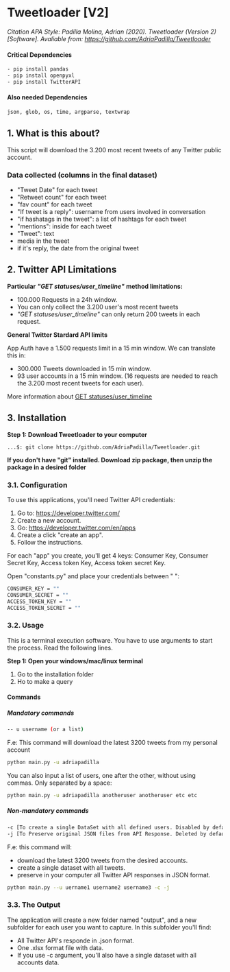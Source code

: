 # Tweetloader [V2]

*Citation APA Style: Padilla Molina, Adrian (2020). Tweetloader (Version 2) [Software]. Avaliable from: https://github.com/AdriaPadilla/Tweetloader*

#### Critical Dependencies
```bash
- pip install pandas
- pip install openpyxl
- pip install TwitterAPI
```
#### Also needed Dependencies
```bash
json, glob, os, time, argparse, textwrap
```

## 1. What is this about?

This script will download the 3.200 most recent tweets of any Twitter public account.

### Data collected (columns in the final dataset) ###
- "Tweet Date" for each tweet
- "Retweet count" for each tweet
- "fav count" for each tweet
- "If tweet is a reply": username from users involved in conversation
- "if hashatags in the tweet": a list of hashtags for each tweet
- "mentions": inside for each tweet
- "Tweet": text
- media in the tweet
- if it's reply, the date from the original tweet

## 2. Twitter API Limitations 

**Particular** ***"GET statuses/user_timeline"*** **method limitations:**

+ 100.000 Requests in a 24h window.
+ You can only collect the 3.200 user's most recent tweets
+ *"GET statuses/user_timeline"* can only return 200 tweets in each request.

**General Twitter Stardard API limits**

App Auth have a 1.500 requests limit in a 15 min window.
We can translate this in:
* 300.000 Tweets downloaded in 15 min window.
* 93 user accounts in a 15 min window. (16 requests are needed to reach the 3.200 most recent tweets for each user).

More information about [GET statuses/user_timeline](https://developer.twitter.com/en/docs/tweets/timelines/api-reference/get-statuses-user_timeline "Twitter Developer Documentation")

## 3. Installation

**Step 1: Download Tweetloader to your computer**

```Terminal
...$: git clone https://github.com/AdriaPadilla/Tweetloader.git
````

**If you don't have "git" installed. Download zip package, then unzip the package in a desired folder**

### 3.1. Configuration ###

To use this applications, you'll need Twitter API credentials: 


1. Go to: https://developer.twitter.com/ 
2. Create a new account.
3. Go: https://developer.twitter.com/en/apps
4. Create a click "create an app".
5. Follow the instructions.

For each "app" you create, you'll get 4 keys: Consumer Key, Consumer Secret Key, Access token Key, Access token secret Key. 

Open "constants.py" and place your credentials between " ":

```bash
CONSUMER_KEY = ""
CONSUMER_SECRET = ""
ACCESS_TOKEN_KEY = ""
ACCESS_TOKEN_SECRET = ""
```

### 3.2. Usage ###

This is a terminal execution software. You have to use arguments to start the process. Read the following lines.

**Step 1: Open your windows/mac/linux terminal**

1. Go to the installation folder
2. Ho to make a query

#### Commands ####

##### Mandatory commands #####
```bash
-- u username (or a list)
```
F.e: This command will download the latest 3200 tweets from my personal account
```bash
python main.py -u adriapadilla
```
You can also input a list of users, one after the other, without using commas. Only separated by a space:
```bash
python main.py -u adriapadilla anotheruser anotheruser etc etc
```

##### Non-mandatory commands #####
```bash
-c [To create a single DataSet with all defined users. Disabled by default]
-j [To Preserve original JSON files from API Response. Deleted by default]
```

F.e: this command will:
- download the latest 3200 tweets from the desired accounts.
- create a single dataset with all tweets.
- preserve in your computer all Twitter API responses in JSON format.
```bash
python main.py --u uername1 username2 username3 -c -j
```

### 3.3. The Output ###

The application will create a new folder named "output", and a new subfolder for each user you want to capture. In this subfolder you'll find:

+ All Twitter API's responde in .json format.
+ One .xlsx format file with data.
+ If you use -c argument, you'll also have a single dataset with all accounts data.
